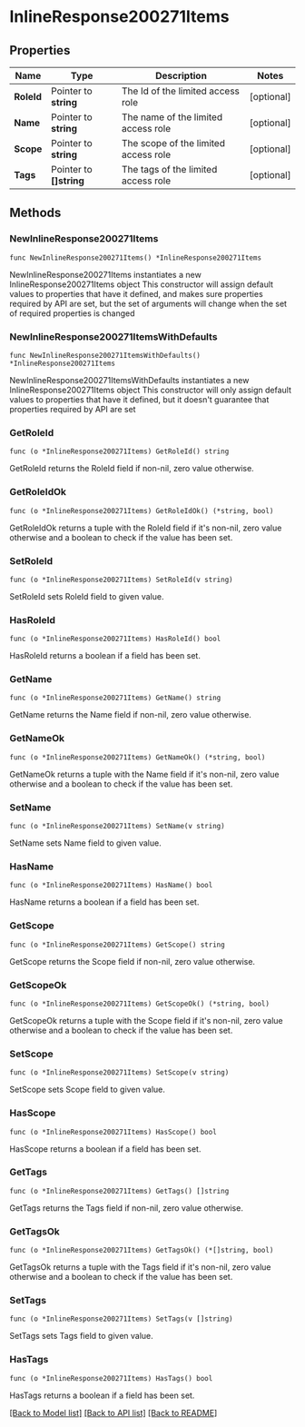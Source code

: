 # InlineResponse200271Items

## Properties

Name | Type | Description | Notes
------------ | ------------- | ------------- | -------------
**RoleId** | Pointer to **string** | The Id of the limited access role | [optional] 
**Name** | Pointer to **string** | The name of the limited access role | [optional] 
**Scope** | Pointer to **string** | The scope of the limited access role | [optional] 
**Tags** | Pointer to **[]string** | The tags of the limited access role | [optional] 

## Methods

### NewInlineResponse200271Items

`func NewInlineResponse200271Items() *InlineResponse200271Items`

NewInlineResponse200271Items instantiates a new InlineResponse200271Items object
This constructor will assign default values to properties that have it defined,
and makes sure properties required by API are set, but the set of arguments
will change when the set of required properties is changed

### NewInlineResponse200271ItemsWithDefaults

`func NewInlineResponse200271ItemsWithDefaults() *InlineResponse200271Items`

NewInlineResponse200271ItemsWithDefaults instantiates a new InlineResponse200271Items object
This constructor will only assign default values to properties that have it defined,
but it doesn't guarantee that properties required by API are set

### GetRoleId

`func (o *InlineResponse200271Items) GetRoleId() string`

GetRoleId returns the RoleId field if non-nil, zero value otherwise.

### GetRoleIdOk

`func (o *InlineResponse200271Items) GetRoleIdOk() (*string, bool)`

GetRoleIdOk returns a tuple with the RoleId field if it's non-nil, zero value otherwise
and a boolean to check if the value has been set.

### SetRoleId

`func (o *InlineResponse200271Items) SetRoleId(v string)`

SetRoleId sets RoleId field to given value.

### HasRoleId

`func (o *InlineResponse200271Items) HasRoleId() bool`

HasRoleId returns a boolean if a field has been set.

### GetName

`func (o *InlineResponse200271Items) GetName() string`

GetName returns the Name field if non-nil, zero value otherwise.

### GetNameOk

`func (o *InlineResponse200271Items) GetNameOk() (*string, bool)`

GetNameOk returns a tuple with the Name field if it's non-nil, zero value otherwise
and a boolean to check if the value has been set.

### SetName

`func (o *InlineResponse200271Items) SetName(v string)`

SetName sets Name field to given value.

### HasName

`func (o *InlineResponse200271Items) HasName() bool`

HasName returns a boolean if a field has been set.

### GetScope

`func (o *InlineResponse200271Items) GetScope() string`

GetScope returns the Scope field if non-nil, zero value otherwise.

### GetScopeOk

`func (o *InlineResponse200271Items) GetScopeOk() (*string, bool)`

GetScopeOk returns a tuple with the Scope field if it's non-nil, zero value otherwise
and a boolean to check if the value has been set.

### SetScope

`func (o *InlineResponse200271Items) SetScope(v string)`

SetScope sets Scope field to given value.

### HasScope

`func (o *InlineResponse200271Items) HasScope() bool`

HasScope returns a boolean if a field has been set.

### GetTags

`func (o *InlineResponse200271Items) GetTags() []string`

GetTags returns the Tags field if non-nil, zero value otherwise.

### GetTagsOk

`func (o *InlineResponse200271Items) GetTagsOk() (*[]string, bool)`

GetTagsOk returns a tuple with the Tags field if it's non-nil, zero value otherwise
and a boolean to check if the value has been set.

### SetTags

`func (o *InlineResponse200271Items) SetTags(v []string)`

SetTags sets Tags field to given value.

### HasTags

`func (o *InlineResponse200271Items) HasTags() bool`

HasTags returns a boolean if a field has been set.


[[Back to Model list]](../README.md#documentation-for-models) [[Back to API list]](../README.md#documentation-for-api-endpoints) [[Back to README]](../README.md)


